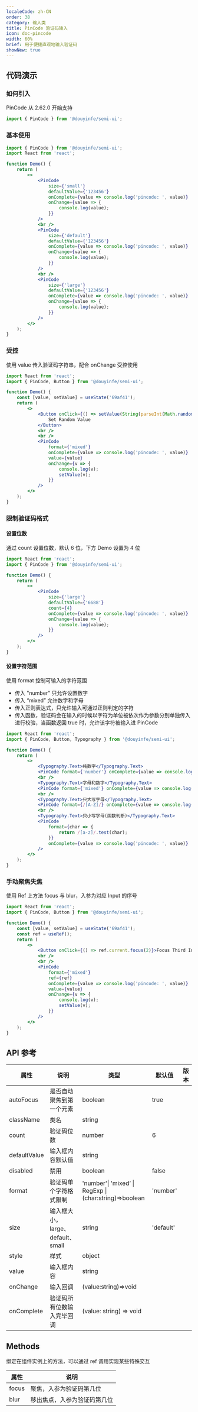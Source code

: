 ```yaml
---
localeCode: zh-CN
order: 38
category: 输入类
title: PinCode 验证码输入
icon: doc-pincode
width: 60%
brief: 用于便捷直观地输入验证码
showNew: true
---
```


## 代码演示

### 如何引入

PinCode 从 2.62.0 开始支持

```jsx
import { PinCode } from '@douyinfe/semi-ui';
```

### 基本使用

```jsx live=true
import { PinCode } from '@douyinfe/semi-ui';
import React from 'react';

function Demo() {
    return (
        <>
            <PinCode
                size={'small'}
                defaultValue={'123456'}
                onComplete={value => console.log('pincode: ', value)}
                onChange={value => {
                    console.log(value);
                }}
            />
            <br />
            <PinCode
                size={'default'}
                defaultValue={'123456'}
                onComplete={value => console.log('pincode: ', value)}
                onChange={value => {
                    console.log(value);
                }}
            />
            <br />
            <PinCode
                size={'large'}
                defaultValue={'123456'}
                onComplete={value => console.log('pincode: ', value)}
                onChange={value => {
                    console.log(value);
                }}
            />
        </>
    );
}
```

### 受控

使用 value 传入验证码字符串，配合 onChange 受控使用

```jsx live=true
import React from 'react';
import { PinCode, Button } from '@douyinfe/semi-ui';

function Demo() {
    const [value, setValue] = useState('69af41');
    return (
        <>
            <Button onClick={() => setValue(String(parseInt(Math.random() * 100000000)).slice(0, 6))}>
                Set Random Value
            </Button>
            <br />
            <br />
            <PinCode
                format={'mixed'}
                onComplete={value => console.log('pincode: ', value)}
                value={value}
                onChange={v => {
                    console.log(v);
                    setValue(v);
                }}
            />
        </>
    );
}
```

### 限制验证码格式

#### 设置位数

通过 count 设置位数，默认 6 位，下方 Demo 设置为 4 位

```jsx live=true
import React from 'react';
import { PinCode } from '@douyinfe/semi-ui';

function Demo() {
    return (
        <>
            <PinCode
                size={'large'}
                defaultValue={'6688'}
                count={4}
                onComplete={value => console.log('pincode: ', value)}
                onChange={value => {
                    console.log(value);
                }}
            />
        </>
    );
}
```

#### 设置字符范围

使用 format 控制可输入的字符范围

-   传入 "number" 只允许设置数字
-   传入 “mixed” 允许数字和字母
-   传入正则表达式，只允许输入可通过正则判定的字符
-   传入函数，验证码会在输入的时候以字符为单位被依次作为参数分别单独传入进行校验，当函数返回 true 时，允许该字符被输入进 PinCode

```jsx live=true
import React from 'react';
import { PinCode, Button, Typography } from '@douyinfe/semi-ui';

function Demo() {
    return (
        <>
            <Typography.Text>纯数字</Typography.Text>
            <PinCode format={'number'} onComplete={value => console.log('pincode: ', value)} />
            <br />
            <Typography.Text>字母和数字</Typography.Text>
            <PinCode format={'mixed'} onComplete={value => console.log('pincode: ', value)} />
            <br />
            <Typography.Text>只大写字母</Typography.Text>
            <PinCode format={/[A-Z]/} onComplete={value => console.log('pincode: ', value)} />
            <br />
            <Typography.Text>只小写字母(函数判断)</Typography.Text>
            <PinCode
                format={char => {
                    return /[a-z]/.test(char);
                }}
                onComplete={value => console.log('pincode: ', value)}
            />
        </>
    );
}
```

### 手动聚焦失焦

使用 Ref 上方法 focus 与 blur，入参为对应 Input 的序号

```jsx live=true
import React from 'react';
import { PinCode, Button } from '@douyinfe/semi-ui';

function Demo() {
    const [value, setValue] = useState('69af41');
    const ref = useRef();
    return (
        <>
            <Button onClick={() => ref.current.focus(2)}>Focus Third Input</Button>
            <br />
            <br />
            <PinCode
                format={'mixed'}
                ref={ref}
                onComplete={value => console.log('pincode: ', value)}
                value={value}
                onChange={v => {
                    console.log(v);
                    setValue(v);
                }}
            />
        </>
    );
}
```

## API 参考

| 属性 | 说明 | 类型 | 默认值 | 版本 |
| --- | --- | --- | --- | --- |
| autoFocus | 是否自动聚焦到第一个元素 | boolean | true |
| className | 类名 | string |  |
| count | 验证码位数 | number | 6 |
| defaultValue | 输入框内容默认值 | string |  |
| disabled | 禁用 | boolean | false |
| format | 验证码单个字符格式限制 | 'number'\| 'mixed‘ \| RegExp \| (char:string)=>boolean | 'number' |
| size | 输入框大小，large、default、small | string | 'default' |
| style | 样式 | object |  |
| value | 输入框内容 | string |  |
| onChange | 输入回调 | (value:string)=>void |  |
| onComplete | 验证码所有位数输入完毕回调 | (value: string) => void |  |

## Methods

绑定在组件实例上的方法，可以通过 ref 调用实现某些特殊交互

| 属性  | 说明                         |
| ----- | ---------------------------- |
| focus | 聚焦，入参为验证码第几位     |
| blur  | 移出焦点，入参为验证码第几位 | string |
